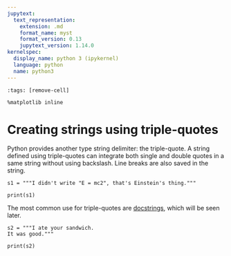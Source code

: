 ```yaml
---
jupytext:
  text_representation:
    extension: .md
    format_name: myst
    format_version: 0.13
    jupytext_version: 1.14.0
kernelspec:
  display_name: python 3 (ipykernel)
  language: python
  name: python3
---
```


```{code-cell} ipython3
:tags: [remove-cell]

%matplotlib inline
```

# Creating strings using triple-quotes

Python provides another type string delimiter: the triple-quote. A string defined using triple-quotes can integrate both single and double quotes in a same string without using backslash. Line breaks are also saved in the string.

```{code-cell}
s1 = """I didn't write "E = mc2", that's Einstein's thing."""

print(s1)
```

The most common use for triple-quotes are [docstrings](python_functions_docstrings.md), which will be seen later.

```{code-cell} ipython3
s2 = """I ate your sandwich.
It was good."""

print(s2)
```
